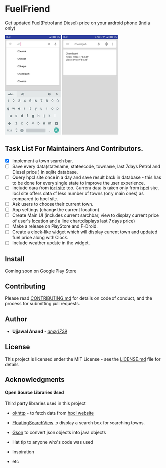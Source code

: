 # FuelFriend

Get updated Fuel(Petrol and Diesel) price on your android phone (India only)


<img src="screenshots/search.jpg" alt="Screen 1" width="180px" height="320px">
<img src="screenshots/result.jpg" alt="Screen 1" width="180px" height="320px">

## Task List For Maintainers And Contributors.
- [x] Implement a town search bar.
- [ ] Save every data(statename, stateecode, towname, last 7days Petrol and Diesel price ) in sqlite database.
- [ ] Query hpcl site once in a day and save result back in database - this has to be done for every single state to improve the user experience.
- [ ] Include data from [iocl site](https://iocl.com) too. Current data is taken only from [hpcl](http://hproroute.hpcl.co.in) site. Iocl site offers data of less number of towns (only main ones) as compared to hpcl site.  
- [ ] Ask users to choose their current town.
- [ ] App settings (change the current location)
- [ ] Create Main UI (includes current sarchbar, view to display current price of user's location and a line chart:displays last 7 days price)
- [ ] Make a release on PlayStore and F-Droid.
- [ ] Create a clock-like widget which will display current town and updated fuel price along with Clock.
- [ ] Include weather update in the widget.

## Install
Coming soon on Google Play Store


## Contributing

Please read [CONTRIBUTING.md](https://github.com/andy1729/FuelFriend/blob/master/CONTRIBUTING.md) for details on code of conduct, and the process for submitting pull requests.


## Author

* **Ujjawal Anand** - [*andy1729*](https://andy1729.github.io)

## License

This project is licensed under the MIT License - see the [LICENSE.md](LICENSE.md) file for details

## Acknowledgments

#### Open Source Libraries Used
Third party libraries used in this project
  * [okhttp](https://github.com/square/okhttp) - to fetch data from [hpcl website](http://hproroute.hpcl.co.in)
  * [FloatingSearchView](https://github.com/arimorty/floatingsearchview) to display a search box for searching towns.
  * [Gson](https://github.com/google/gson) to convert json objects into java objects

* Hat tip to anyone who's code was used
* Inspiration
* etc

